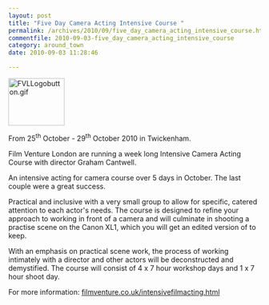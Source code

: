 ```yaml
---
layout: post
title: "Five Day Camera Acting Intensive Course "
permalink: /archives/2010/09/five_day_camera_acting_intensive_course.html
commentfile: 2010-09-03-five_day_camera_acting_intensive_course
category: around_town
date: 2010-09-03 11:28:46

---
```


<img alt="FVLLogobutton.gif" src="/assets/images/2010/FVLLogobutton-thumb.gif" width="112" height="95" class="right"/>

From 25<sup>th</sup> October - 29<sup>th</sup> October 2010 in Twickenham.

Film Venture London are running a week long Intensive Camera Acting Course with director Graham Cantwell.

An intensive acting for camera course over 5 days in October. The last couple were a great success.

Practical and inclusive with a very small group to allow for specific, catered attention to each actor's needs. The course is designed to refine your approach to working in front of a camera and will culminate in shooting a practise scene on the Canon XL1, which you will get an edited version of to keep.

With an emphasis on practical scene work, the process of working intimately with a director and other actors will be deconstructed and demystified. The course will consist of 4 x 7 hour workshop days and 1 x 7 hour shoot day.

For more information: [filmventure.co.uk/intensivefilmacting.html](http://filmventure.co.uk/intensivefilmacting.html)
